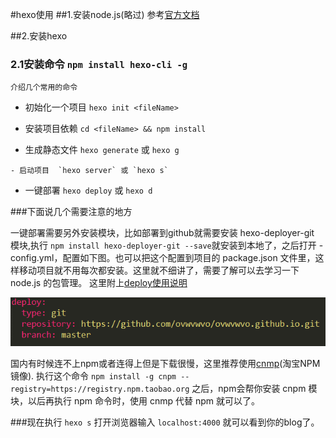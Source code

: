 #hexo使用
##1.安装node.js(略过) 参考[官方文档](https://nodejs.org/en/)

##2.安装hexo 

### 2.1安装命令 	`npm install hexo-cli -g`

	介绍几个常用的命令 

   - 初始化一个项目 `hexo init <fileName>`

   - 安装项目依赖 `cd <fileName> && npm install`
   
   - 生成静态文件 `hexo generate` 或 `hexo g`

 	- 启动项目  `hexo server` 或 `hexo s`
   
   - 一键部署 `hexo deploy` 或 `hexo d`
   
###下面说几个需要注意的地方

 一键部署需要另外安装模块，比如部署到github就需要安装 hexo-deployer-git 模块,执行
`npm install hexo-deployer-git --save`就安装到本地了，之后打开 -config.yml，配置如下图。也可以把这个配置到项目的 package.json 文件里，这样移动项目就不用每次都安装。这里就不细讲了，需要了解可以去学习一下 node.js 的包管理。 这里附上[deploy使用说明](https://hexo.io/zh-cn/docs/deployment.html)

![](./ReadMeSource/png1.png)


国内有时候连不上npm或者连得上但是下载很慢，这里推荐使用[cnmp](http://npm.taobao.org/)(淘宝NPM镜像).
执行这个命令
`npm install -g cnpm --registry=https://registry.npm.taobao.org`
之后，npm会帮你安装 cnpm 模块，以后再执行 npm 命令时，使用 cnmp 代替 npm 就可以了。

###现在执行 `hexo s` 打开浏览器输入 `localhost:4000` 就可以看到你的blog了。 



